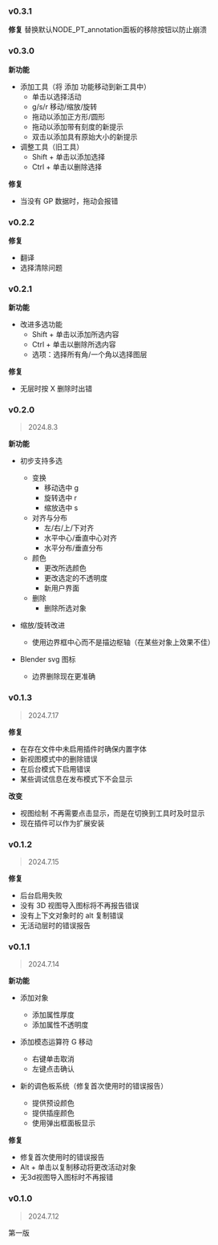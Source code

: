 ### v0.3.1

**修复**
替换默认NODE_PT_annotation面板的移除按钮以防止崩溃

### v0.3.0

**新功能**

+ 添加工具（将 添加 功能移动到新工具中）
    + 单击以选择活动
    + g/s/r 移动/缩放/旋转
    + 拖动以添加正方形/圆形
    + 拖动以添加带有刻度的新提示
    + 双击以添加具有原始大小的新提示
+ 调整工具（旧工具）
    + Shift + 单击以添加选择
    + Ctrl + 单击以删除选择

**修复**

+ 当没有 GP 数据时，拖动会报错

### v0.2.2

**修复**

+ 翻译
+ 选择清除问题

### v0.2.1

**新功能**

+ 改进多选功能
    + Shift + 单击以添加所选内容
    + Ctrl + 单击以删除所选内容
    + 选项：选择所有角/一个角以选择图层

**修复**

+ 无层时按 X 删除时出错

### v0.2.0

> 2024.8.3

**新功能**

+ 初步支持多选
    + 变换
        + 移动选中 g
        + 旋转选中 r
        + 缩放选中 s
    + 对齐与分布
        + 左/右/上/下对齐
        + 水平中心/垂直中心对齐
        + 水平分布/垂直分布
    + 颜色
        + 更改所选颜色
        + 更改选定的不透明度
        + 新用户界面
    + 删除
        + 删除所选对象

+ 缩放/旋转改进
    + 使用边界框中心而不是描边枢轴（在某些对象上效果不佳）

+ Blender svg 图标
    + 边界删除现在更准确

### v0.1.3

> 2024.7.17

**修复**

+ 在存在文件中未启用插件时确保内置字体
+ 新视图模式中的删除错误
+ 在后台模式下启用错误
+ 某些调试信息在发布模式下不会显示

**改变**

+ 视图绘制 不再需要点击显示，而是在切换到工具时及时显示
+ 现在插件可以作为扩展安装

### v0.1.2

> 2024.7.15

**修复**

+ 后台启用失败
+ 没有 3D 视图导入图标将不再报告错误
+ 没有上下文对象时的 alt 复制错误
+ 无活动层时的错误报告

### v0.1.1

> 2024.7.14

**新功能**

+ 添加对象
    + 添加属性厚度
    + 添加属性不透明度

+ 添加模态运算符 G 移动
    + 右键单击取消
    + 左键点击确认

+ 新的调色板系统（修复首次使用时的错误报告）
    + 提供预设颜色
    + 提供插座颜色
    + 使用弹出框面板显示

**修复**

+ 修复首次使用时的错误报告
+ Alt + 单击以复制移动将更改活动对象
+ 无3d视图导入图标时不再报错

### v0.1.0

> 2024.7.12

第一版
